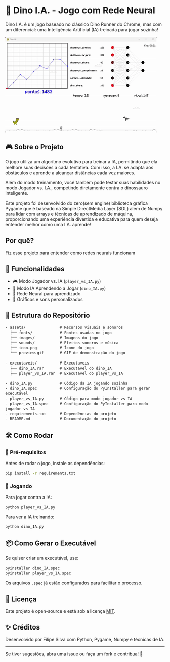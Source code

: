 # 🦖 Dino I.A. - Jogo com Rede Neural  

Dino I.A. é um jogo baseado no clássico Dino Runner do Chrome, mas com um diferencial: uma Inteligência Artificial (IA) treinada para jogar sozinha!

![Preview do Jogo](assets/preview.gif)

## 🎮 Sobre o Projeto

O jogo utiliza um algoritmo evolutivo para treinar a IA, permitindo que ela melhore suas decisões a cada tentativa. Com isso, a I.A. se adapta aos obstáculos e aprende a alcançar distâncias cada vez maiores.

Além do modo treinamento, você também pode testar suas habilidades no modo Jogador vs. I.A., competindo diretamente contra o dinossauro inteligente.

Este projeto foi desenvolvido do zero(sem engine) biblioteca gráfica Pygame que é baseado na Simple DirectMedia Layer (SDL) alem de Numpy para lidar com arrays e técnicas de aprendizado de máquina, proporcionando uma experiência divertida e educativa para quem deseja entender melhor como uma I.A. aprende!



## Por quê?

Fiz esse projeto para entender como redes neurais funcionam

## 🚀 Funcionalidades  
- 🎮 Modo Jogador vs. IA (`player_vs_IA.py`)  
- 🤖 Modo IA Aprendendo a Jogar (`dino_IA.py`)  
- 🧠 Rede Neural para aprendizado  
- 🎨 Gráficos e sons personalizados  

## 📂 Estrutura do Repositório  

```
- assets/               # Recursos visuais e sonoros
  ├── fonts/            # Fontes usadas no jogo
  ├── images/           # Imagens do jogo
  ├── sounds/           # Efeitos sonoros e música
  ├── icon.png          # Ícone do jogo
  └── preview.gif       # GIF de demonstração do jogo

- executaveis/          # Executaveis
  ├── dino_IA.rar       # Executavel do dino_IA
  ├── player_vs_IA.rar  # Executavel do player_vs_IA

- dino_IA.py            # Código da IA jogando sozinha
- dino_IA.spec          # Configuração do PyInstaller para gerar executável
- player_vs_IA.py       # Código para modo jogador vs IA
- player_vs_IA.spec     # Configuração do PyInstaller para modo jogador vs IA
- requirements.txt      # Dependências do projeto
- README.md             # Documentação do projeto
```

## 🛠️ Como Rodar  

### 🔧 Pré-requisitos  
Antes de rodar o jogo, instale as dependências:  

```bash
pip install -r requirements.txt
```

### 🎢 Jogando  

Para jogar contra a IA:  

```bash
python player_vs_IA.py
```

Para ver a IA treinando:  

```bash
python dino_IA.py
```

## 📦 Como Gerar o Executável  

Se quiser criar um executável, use:  

```bash
pyinstaller dino_IA.spec
pyinstaller player_vs_IA.spec
```

Os arquivos `.spec` já estão configurados para facilitar o processo.  

## 🐝 Licença  

Este projeto é open-source e está sob a licença [MIT](LICENSE).  

## ✨ Créditos  

Desenvolvido por Filipe Silva com Python, Pygame, Numpy e técnicas de IA.  

---
Se tiver sugestões, abra uma issue ou faça um fork e contribua! 🚀  

